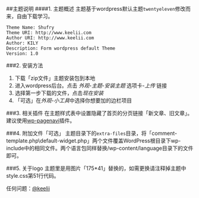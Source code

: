##主题说明
####1. 主题概述
主题基于wordpress默认主题`twentyeleven`修改而来，自由下载学习。

	Theme Name: Shufry
	Theme URI: http://www.keelii.com
	Author URI: http://www.keelii.com
	Author: KILY
	Description: Form wordpress default Theme
	Version: 1.0

###2. 安装方法
1. 下载「zip文件」主题安装包到本地
2. 进入wordpress后台。点击 *外观*-*主题*-*安装主题* 选项卡-*上传* 链接
3. 选择第一步下载的文件，点击*现在安装*
4. 「可选」在*外观*-*小工具*中选择你想要加的边栏项目

###3. 相关插件
在主题样式表中设置隐藏了首页的分页链接「新文章、旧文章」。建议使用[wp-pagenavi](http://wordpress.org/extend/plugins/wp-pagenavi/)插件。

###4. 附加文件「可选」
主题目录下的`extra-files`目录，将「comment-template.php\default-widget.php」两个文件覆盖WordPress根目录下wp-include中的相同文件。两个语言包同样替换/wp-content/language目录下的文件即可。

###5. 关于logo
主题里是用图片「175*41」替换的，如需更换请注释掉主题中style.css第51行代码。

任何问题：[@keelii](weibo.com/keelii)

